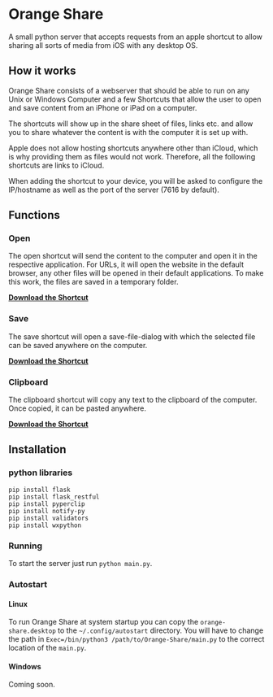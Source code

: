 # Orange Share
A small python server that accepts requests from an apple shortcut to allow sharing all sorts of media from iOS with any desktop OS.

## How it works
Orange Share consists of a webserver that should be able to run on any Unix or Windows Computer and a few Shortcuts
that allow the user to open and save content from an iPhone or iPad on a computer.

The shortcuts will show up in the share sheet of files, links etc. and allow you to share whatever the content is with
the computer it is set up with.

Apple does not allow hosting shortcuts anywhere other than iCloud, which is why providing them as files would not work.
Therefore, all the following shortcuts are links to iCloud.

When adding the shortcut to your device, you will be asked to configure the IP/hostname as well as the port of the server
(7616 by default).

## Functions
### Open
The open shortcut will send the content to the computer and open it in the respective application. For URLs, it will open
the website in the default browser, any other files will be opened in their default applications. To make this work, the
files are saved in a temporary folder.

**[Download the Shortcut](https://www.icloud.com/shortcuts/5a65133125e24c73bbe30f5bde2d5b52)**

### Save
The save shortcut will open a save-file-dialog with which the selected file can be saved anywhere on the computer.

**[Download the Shortcut](https://www.icloud.com/shortcuts/471a93dd19374c609bd1c37f62c61fc4)**

### Clipboard
The clipboard shortcut will copy any text to the clipboard of the computer. Once copied, it can be pasted anywhere.

**[Download the Shortcut](https://www.icloud.com/shortcuts/af1a507a945f4226990c3a94e54d04d3)**

## Installation
### python libraries

```shell
pip install flask
pip install flask_restful
pip install pyperclip
pip install notify-py
pip install validators
pip install wxpython
```

### Running
To start the server just run `python main.py`.

### Autostart
#### Linux
To run Orange Share at system startup you can copy the `orange-share.desktop` to the `~/.config/autostart` directory.
You will have to change the path in `Exec=/bin/python3 /path/to/Orange-Share/main.py` to the correct location of the
`main.py`.

#### Windows
Coming soon.
